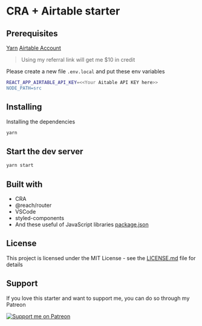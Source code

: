 # CRA + Airtable starter

## Prerequisites

[Yarn](https://yarnpkg.com/en/)
[Airtable Account](https://airtable.com/invite/r/HZvSWsO8)
> Using my referral link will get me $10 in credit

Please create a new file `.env.local` and put these env variables

```bash
REACT_APP_AIRTABLE_API_KEY=<<Your Aitable API KEY here>>
NODE_PATH=src
```

## Installing

Installing the dependencies

```bash
yarn
```

## Start the dev server

```bash
yarn start
```

## Built with

- CRA
- @reach/router
- VSCode
- styled-components
- And these useful of JavaScript libraries [package.json](package.json)

## License

This project is licensed under the MIT License - see the [LICENSE.md](LICENSE.md) file for details

## Support

If you love this starter and want to support me, you can do so through my Patreon

[![Support me on Patreon](https://c5.patreon.com/external/logo/become_a_patron_button.png)](https://www.patreon.com/smakosh)
